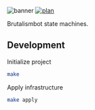 ![banner](https://brutalismbot.com/banner.png)
[![plan](https://img.shields.io/github/workflow/status/brutalismbot/state-machines/plan?logo=github&style=flat-square)](https://github.com/brutalismbot/state-machines/actions)

Brutalismbot state machines.

## Development

Initialize project

```bash
make
```

Apply infrastructure

```bash
make apply
```
